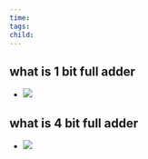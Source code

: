 ```yaml
---
time: 
tags: 
child:
---
```

## what is 1 bit full adder
- ![](https://i.imgur.com/0UkkENu.png)
## what is 4 bit full adder
- ![](https://i.imgur.com/eDlrYMy.png)

